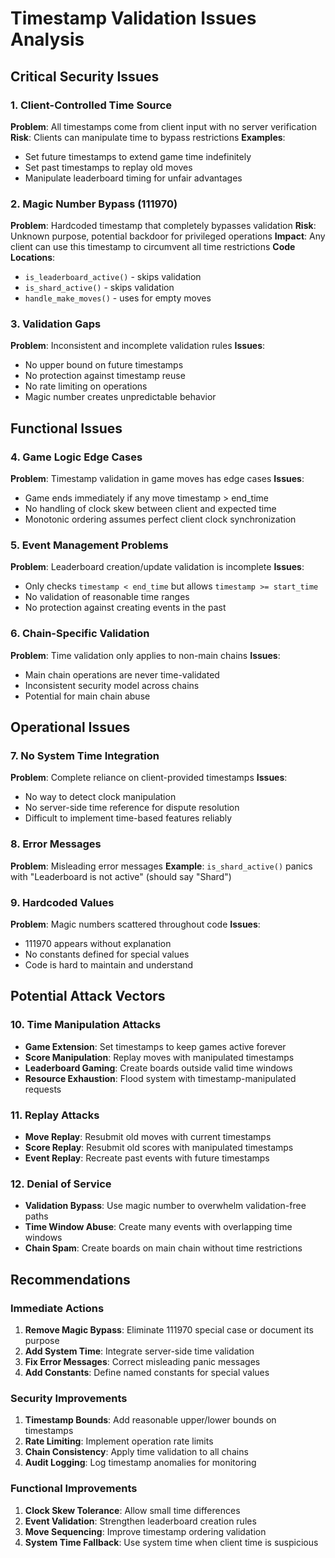 # Timestamp Validation Issues Analysis

## Critical Security Issues

### 1. Client-Controlled Time Source
**Problem**: All timestamps come from client input with no server verification
**Risk**: Clients can manipulate time to bypass restrictions
**Examples**:
- Set future timestamps to extend game time indefinitely
- Set past timestamps to replay old moves
- Manipulate leaderboard timing for unfair advantages

### 2. Magic Number Bypass (111970)
**Problem**: Hardcoded timestamp that completely bypasses validation
**Risk**: Unknown purpose, potential backdoor for privileged operations
**Impact**: Any client can use this timestamp to circumvent all time restrictions
**Code Locations**:
- `is_leaderboard_active()` - skips validation
- `is_shard_active()` - skips validation
- `handle_make_moves()` - uses for empty moves

### 3. Validation Gaps
**Problem**: Inconsistent and incomplete validation rules
**Issues**:
- No upper bound on future timestamps
- No protection against timestamp reuse
- No rate limiting on operations
- Magic number creates unpredictable behavior

## Functional Issues

### 4. Game Logic Edge Cases
**Problem**: Timestamp validation in game moves has edge cases
**Issues**:
- Game ends immediately if any move timestamp > end_time
- No handling of clock skew between client and expected time
- Monotonic ordering assumes perfect client clock synchronization

### 5. Event Management Problems
**Problem**: Leaderboard creation/update validation is incomplete
**Issues**:
- Only checks `timestamp < end_time` but allows `timestamp >= start_time`
- No validation of reasonable time ranges
- No protection against creating events in the past

### 6. Chain-Specific Validation
**Problem**: Time validation only applies to non-main chains
**Issues**:
- Main chain operations are never time-validated
- Inconsistent security model across chains
- Potential for main chain abuse

## Operational Issues

### 7. No System Time Integration
**Problem**: Complete reliance on client-provided timestamps
**Issues**:
- No way to detect clock manipulation
- No server-side time reference for dispute resolution
- Difficult to implement time-based features reliably

### 8. Error Messages
**Problem**: Misleading error messages
**Example**: `is_shard_active()` panics with "Leaderboard is not active" (should say "Shard")

### 9. Hardcoded Values
**Problem**: Magic numbers scattered throughout code
**Issues**:
- 111970 appears without explanation
- No constants defined for special values
- Code is hard to maintain and understand

## Potential Attack Vectors

### 10. Time Manipulation Attacks
- **Game Extension**: Set timestamps to keep games active forever
- **Score Manipulation**: Replay moves with manipulated timestamps
- **Leaderboard Gaming**: Create boards outside valid time windows
- **Resource Exhaustion**: Flood system with timestamp-manipulated requests

### 11. Replay Attacks
- **Move Replay**: Resubmit old moves with current timestamps
- **Score Replay**: Resubmit old scores with manipulated timestamps
- **Event Replay**: Recreate past events with future timestamps

### 12. Denial of Service
- **Validation Bypass**: Use magic number to overwhelm validation-free paths
- **Time Window Abuse**: Create many events with overlapping time windows
- **Chain Spam**: Create boards on main chain without time restrictions

## Recommendations

### Immediate Actions
1. **Remove Magic Bypass**: Eliminate 111970 special case or document its purpose
2. **Add System Time**: Integrate server-side time validation
3. **Fix Error Messages**: Correct misleading panic messages
4. **Add Constants**: Define named constants for special values

### Security Improvements
1. **Timestamp Bounds**: Add reasonable upper/lower bounds on timestamps
2. **Rate Limiting**: Implement operation rate limits
3. **Chain Consistency**: Apply time validation to all chains
4. **Audit Logging**: Log timestamp anomalies for monitoring

### Functional Improvements
1. **Clock Skew Tolerance**: Allow small time differences
2. **Event Validation**: Strengthen leaderboard creation rules
3. **Move Sequencing**: Improve timestamp ordering validation
4. **System Time Fallback**: Use system time when client time is suspicious